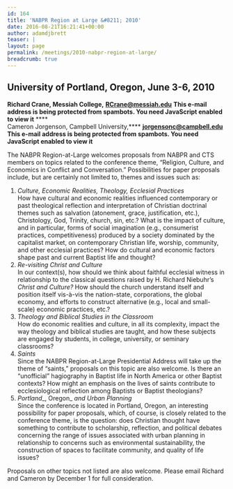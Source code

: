 ```yaml
---
id: 164
title: 'NABPR Region at Large &#8211; 2010'
date: 2016-08-21T16:21:41+00:00
author: adamdjbrett
teaser: |
layout: page
permalink: /meetings/2010-nabpr-region-at-large/
breadcrumb: true
---
```

## University of Portland, Oregon, June 3-6, 2010

**Richard Crane, Messiah College,** **<RCrane@messiah.edu>** **This e-mail address is being protected from spambots. You need JavaScript enabled to view it** ****  
Cameron Jorgenson, Campbell University,**** **<jorgensonc@campbell.edu>** **This e-mail address is being protected from spambots. You need JavaScript enabled to view it**

The NABPR Region-at-Large welcomes proposals from NABPR and CTS members on topics related to the conference theme, &#8220;Religion, Culture, and Economics in Conflict and Conversation.&#8221; Possibilities for paper proposals include, but are certainly not limited to, themes and issues such as:

  1. _Culture, Economic Realities, Theology, Ecclesial Practices_  
    How have cultural and economic realities influenced contemporary or past theological reflection and interpretation of Christian doctrinal themes such as salvation (atonement, grace, justification, etc.), Christology, God, Trinity, church, sin, etc.? What is the impact of culture, and in particular, forms of social imagination (e.g., consumerist practices, competitiveness) produced by a society dominated by the capitalist market, on contemporary Christian life, worship, community, and other ecclesial practices? How do cultural and economic factors shape past and current Baptist life and thought?
  2. _Re-visiting Christ and Culture_  
    In our context(s), how should we think about faithful ecclesial witness in relationship to the classical questions raised by H. Richard Niebuhr&#8217;s _Christ and Culture?_ How should the church understand itself and position itself vis-à-vis the nation-state, corporations, the global economy, and efforts to construct alternative (e.g., local and small-scale) economic practices, etc.?
  3. _Theology and Biblical Studies in the Classroom_  
    How do economic realities and culture, in all its complexity, impact the way theology and biblical studies are taught, and how these subjects are engaged by students, in college, university, or seminary classrooms?
  4. _Saints_  
    Since the NABPR Region-at-Large Presidential Address will take up the theme of &#8220;saints,&#8221; proposals on this topic are also welcome. Is there an &#8220;unofficial&#8221; hagiography in Baptist life in North America or other Baptist contexts? How might an emphasis on the lives of saints contribute to ecclesiological reflection among Baptists or Baptist theologians?
  5. _Portland__, Oregon_ _and Urban Planning_  
    Since the conference is located in Portland, Oregon, an interesting possibility for paper proposals, which, of course, is closely related to the conference theme, is the question: does Christian thought have something to contribute to scholarship, reflection, and political debates concerning the range of issues associated with urban planning in relationship to concerns such as environmental sustainability, the construction of spaces to facilitate community, and quality of life issues?

Proposals on other topics not listed are also welcome. Please email Richard and Cameron by December 1 for full consideration.

